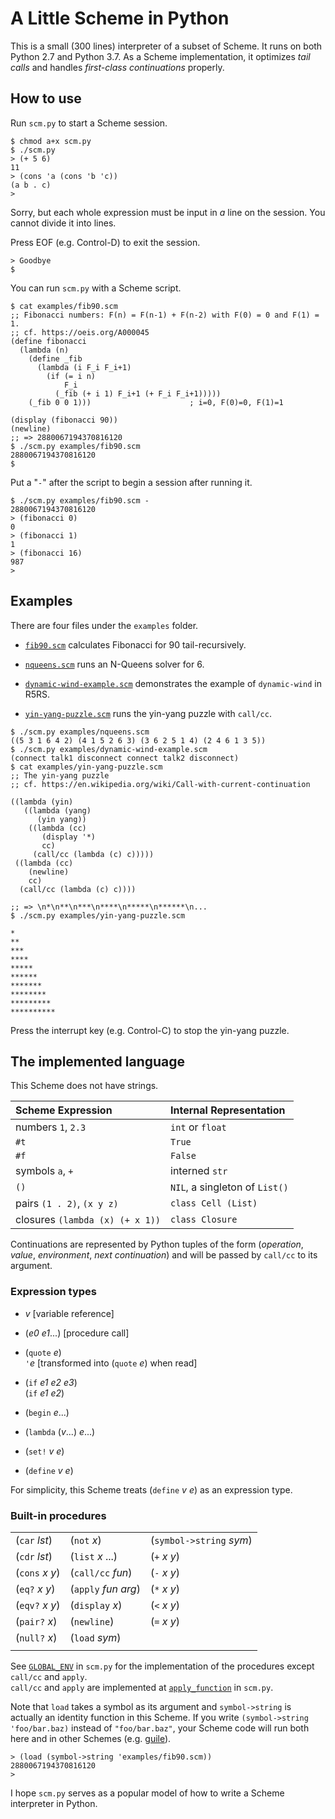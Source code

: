 # A Little Scheme in Python

This is a small (300 lines) interpreter of a subset of Scheme.
It runs on both Python 2.7 and Python 3.7.
As a Scheme implementation, 
it optimizes _tail calls_ and handles _first-class continuations_ properly.


## How to use

Run `scm.py` to start a Scheme session.

```
$ chmod a+x scm.py
$ ./scm.py
> (+ 5 6)
11
> (cons 'a (cons 'b 'c))
(a b . c)
> 
```

Sorry, but each whole expression must be input in _a_ line
on the session.  You cannot divide it into lines.

Press EOF (e.g. Control-D) to exit the session.

```
> Goodbye
$ 
```

You can run `scm.py` with a Scheme script.

```
$ cat examples/fib90.scm
;; Fibonacci numbers: F(n) = F(n-1) + F(n-2) with F(0) = 0 and F(1) = 1. 
;; cf. https://oeis.org/A000045
(define fibonacci
  (lambda (n)
    (define _fib
      (lambda (i F_i F_i+1)
        (if (= i n)
            F_i
          (_fib (+ i 1) F_i+1 (+ F_i F_i+1)))))
    (_fib 0 0 1)))                      ; i=0, F(0)=0, F(1)=1

(display (fibonacci 90))
(newline)
;; => 2880067194370816120
$ ./scm.py examples/fib90.scm
2880067194370816120
$ 
```

Put a "`-`" after the script to begin a session after running it.

```
$ ./scm.py examples/fib90.scm -
2880067194370816120
> (fibonacci 0)
0
> (fibonacci 1)
1
> (fibonacci 16)
987
> 
```


## Examples

There are four files under the `examples` folder.

- [`fib90.scm`](examples/fib90.scm)
  calculates Fibonacci for 90 tail-recursively.

- [`nqueens.scm`](examples/nqueens.scm)
  runs an N-Queens solver for 6.

- [`dynamic-wind-example.scm`](examples/dynamic-wind-example.scm)
  demonstrates the example of `dynamic-wind` in R5RS.

- [`yin-yang-puzzle.scm`](examples/yin-yang-puzzle.scm)
  runs the yin-yang puzzle with `call/cc`.

```
$ ./scm.py examples/nqueens.scm
((5 3 1 6 4 2) (4 1 5 2 6 3) (3 6 2 5 1 4) (2 4 6 1 3 5))
$ ./scm.py examples/dynamic-wind-example.scm 
(connect talk1 disconnect connect talk2 disconnect)
$ cat examples/yin-yang-puzzle.scm
;; The yin-yang puzzle 
;; cf. https://en.wikipedia.org/wiki/Call-with-current-continuation

((lambda (yin)
   ((lambda (yang)
      (yin yang))
    ((lambda (cc)
       (display '*)
       cc)
     (call/cc (lambda (c) c)))))
 ((lambda (cc)
    (newline)
    cc)
  (call/cc (lambda (c) c))))

;; => \n*\n**\n***\n****\n*****\n******\n...
$ ./scm.py examples/yin-yang-puzzle.scm

*
**
***
****
*****
******
*******
********
*********
**********
```

Press the interrupt key (e.g. Control-C) to stop the yin-yang puzzle.


## The implemented language

This Scheme does not have strings.

| Scheme Expression                   | Internal Representation               |
|:------------------------------------|:--------------------------------------|
| numbers `1`, `2.3`                  | `int` or `float`                      |
| `#t`                                | `True`                                |
| `#f`                                | `False`                               |
| symbols `a`, `+`                    | interned `str`                        |
| `()`                                | `NIL`, a singleton of `List()`        |
| pairs `(1 . 2)`, `(x y z)`          | `class Cell (List)`                   |
| closures `(lambda (x) (+ x 1))`     | `class Closure`                       |

Continuations are represented by Python tuples of the form
(_operation_, _value_, _environment_, _next continuation_)
and will be passed by `call/cc` to its argument.


### Expression types

- _v_  [variable reference]

- (_e0_ _e1_...)  [procedure call]

- (`quote` _e_)  
  `'`_e_ [transformed into (`quote` _e_) when read]

- (`if` _e1_ _e2_ _e3_)  
  (`if` _e1_ _e2_)

- (`begin` _e_...)

- (`lambda` (_v_...) _e_...)

- (`set!` _v_ _e_)

- (`define` _v_ _e_)

For simplicity, this Scheme treats (`define` _v_ _e_) as an expression type.


### Built-in procedures

|                      |                        |                          |
|:---------------------|:-----------------------|:-------------------------|
| (`car` _lst_)        | (`not` _x_)            | (`symbol->string` _sym_) |
| (`cdr` _lst_)        | (`list` _x_ ...)       | (`+` _x_ _y_)            |
| (`cons` _x_ _y_)     | (`call/cc` _fun_)      | (`-` _x_ _y_)            |
| (`eq?` _x_ _y_)      | (`apply` _fun_ _arg_)  | (`*` _x_ _y_)            |
| (`eqv?` _x_ _y_)     | (`display` _x_)        | (`<` _x_ _y_)            |
| (`pair?` _x_)        | (`newline`)            | (`=` _x_ _y_)            |
| (`null?` _x_)        | (`load` _sym_)         |                          |
|                      |                        |                          |

See [`GLOBAL_ENV`](scm.py#L91-L114)
in `scm.py` for the implementation of the procedures
except `call/cc` and `apply`.  
`call/cc` and `apply` are implemented at 
[`apply_function`](scm.py#L185-L204) in `scm.py`.

Note that `load` takes a symbol as its argument and
`symbol->string` is actually an identity function in this Scheme.
If you write `(symbol->string 'foo/bar.baz)` instead of `"foo/bar.baz"`,
your Scheme code will run both here and in other Schemes (e.g.
[guile](https://www.gnu.org/software/guile/)).

```
> (load (symbol->string 'examples/fib90.scm))
2880067194370816120
> 
```

I hope `scm.py` serves as a popular model of
how to write a Scheme interpreter in Python.

